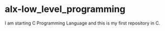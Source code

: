 # alx-low_level_programming
I am starting C Programming Language and this is my first repository in C. 
